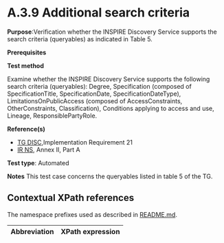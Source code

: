 # A.3.9 Additional search criteria

**Purpose**:Verification whether the INSPIRE Discovery Service supports the search criteria (queryables) as indicated in Table 5.

**Prerequisites**

**Test method**

Examine whether the INSPIRE Discovery Service supports the following search criteria (queryables): Degree, Specification (composed of SpecificationTitle, SpecificationDate, SpecificationDateType), LimitationsOnPublicAccess (composed of AccessConstraints, OtherConstraints, Classification), Conditions applying to access and use, Lineage, ResponsiblePartyRole.

**Reference(s)**

* [TG DISC](README.md#ref_TG_DISC),Implementation Requirement 21
* [IR NS](README.md#ref_IR_NS), Annex II, Part A

**Test type**: Automated

**Notes**
This test case concerns the queryables listed in table 5 of the TG.

## Contextual XPath references

The namespace prefixes used as described in [README.md](README.md#namespaces).

Abbreviation                                               |  XPath expression
---------------------------------------------------------- | -------------------------------------------------------------------------
